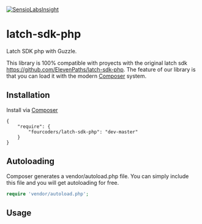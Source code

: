[![SensioLabsInsight](https://insight.sensiolabs.com/projects/e329a3c0-005e-46b3-b17e-1044b48a90c7/big.png)](https://insight.sensiolabs.com/projects/e329a3c0-005e-46b3-b17e-1044b48a90c7)

# latch-sdk-php

Latch SDK php with Guzzle.

This library is 100% compatible with proyects with the original latch sdk https://github.com/ElevenPaths/latch-sdk-php. The feature of our library is that you can load it with the modern [Composer](http://getcomposer.org) system.

## Installation

Install via [Composer](http://getcomposer.org)

	{
	    "require": {
	        "fourcoders/latch-sdk-php": "dev-master"
	    }
	}

## Autoloading

Composer generates a vendor/autoload.php file. You can simply include this file and you will get autoloading for free.

```php
require 'vendor/autoload.php';
```

## Usage 
